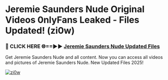 # Jeremie Saunders Nude Original Videos 0nlyFans Leaked - Files Updated! (zi0w)

<h3>🔴 CLICK HERE 🌐==►► <a href="https://tinyurl.com/5h6xmrr3" rel="nofollow">Jeremie Saunders Nude Updated Files</a></h3>

Get Jeremie Saunders Nude and all content. Now you can access all videos and pictures of Jeremie Saunders Nude. New Updated Files 2025!

[![zi0w](https://i.imgur.com/KVD873Z.gif)](https://tinyurl.com/5h6xmrr3)
